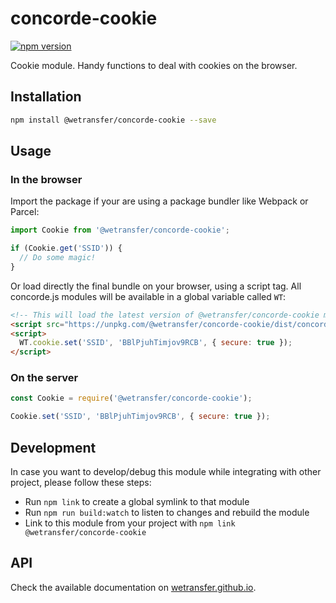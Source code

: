 # concorde-cookie
[![npm version](https://badge.fury.io/js/%40wetransfer%2Fconcorde-cookie.svg)](https://badge.fury.io/js/%40wetransfer%2Fconcorde-cookie)

Cookie module. Handy functions to deal with cookies on the browser.

## Installation

```sh
npm install @wetransfer/concorde-cookie --save
```

## Usage

### In the browser

Import the package if your are using a package bundler like Webpack or Parcel:

```js
import Cookie from '@wetransfer/concorde-cookie';

if (Cookie.get('SSID')) {
  // Do some magic!
}
```

Or load directly the final bundle on your browser, using a script tag. All concorde.js modules will be available in a global variable called `WT`:

```html
<!-- This will load the latest version of @wetransfer/concorde-cookie module -->
<script src="https://unpkg.com/@wetransfer/concorde-cookie/dist/concorde-cookie.min.js"></script>
<script>
  WT.cookie.set('SSID', 'BBlPjuhTimjov9RCB', { secure: true });
</script>
```

### On the server

```js
const Cookie = require('@wetransfer/concorde-cookie');

Cookie.set('SSID', 'BBlPjuhTimjov9RCB', { secure: true });
```

## Development

In case you want to develop/debug this module while integrating with other project, please follow these steps:

* Run `npm link` to create a global symlink to that module
* Run `npm run build:watch` to listen to changes and rebuild the module
* Link to this module from your project with `npm link @wetransfer/concorde-cookie`

## API

Check the available documentation on [wetransfer.github.io](https://wetransfer.github.io/concorde.js/module-Cookie.html).

